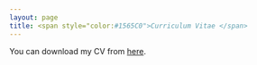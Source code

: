 ```yaml
---
layout: page
title: <span style="color:#1565C0">Curriculum Vitae </span> 
---
```

You can download my CV from [here](/uploads/cv_irakli_shalikashvili.pdf). 

<object data="/uploads/cv_irakli_shalikashvili.pdf" width="900" height="800" type='application/pdf'></object>
<br>
